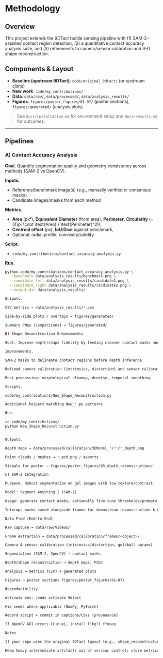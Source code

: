 # Methodology

## Overview
This project extends the 9DTact tactile sensing pipeline with (1) SAM-2–assisted contact region detection, (2) a quantitative contact accuracy analysis suite, and (3) refinements to camera/sensor calibration and 3-D shape reconstruction.

## Components & Layout
- **Baseline (upstream 9DTact)**: `code/original_9dtact/` (or upstream clone)
- **New work**: `code/my_contributions/`
- **Data**: `data/raw/`, `data/processed/`, `data/analysis_results/`
- **Figures**: `figures/poster_figures/01–07/` (poster sections), `figures/generated/` (analysis plots)

> See `docs/installation.md` for environment setup and `docs/results.md` for outcomes.

---

## Pipelines

### A) Contact Accuracy Analysis
**Goal.** Quantify segmentation quality and geometry consistency across methods (SAM-2 vs OpenCV).

**Inputs.**
- Reference/benchmark image(s) (e.g., manually verified or consensus masks)
- Candidate images/masks from each method

**Metrics.**
- **Area** (px²), **Equivalent Diameter** (from area), **Perimeter**, **Circularity** (= \(4\pi \cdot \text{Area} / \text{Perimeter}^2\)),
- **Centroid offset** (px), **IoU**/**Dice** against benchmark,
- Optional: radial profile, convexity/solidity.

**Script.**
- `code/my_contributions/contact_accuracy_analysis.py`

**Run.**
```bash
python code/my_contributions/contact_accuracy_analysis.py \
  --benchmark data/analysis_results/benchmark.png \
  --candidate_left data/analysis_results/candidate1.png \
  --candidate_right data/analysis_results/candidate2.png \
  --output_dir data/analysis_results/

Outputs.

CSV metrics → data/analysis_results/*.csv

Side-by-side plots / overlays → figures/generated/

Summary PNGs (comparisons) → figures/generated/

B) Shape Reconstruction Enhancements

Goal. Improve depth/shape fidelity by feeding cleaner contact masks and tightening calibration.

Improvements.

SAM-2 masks to delineate contact regions before depth inference

Refined camera calibration (intrinsics, distortion) and sensor calibration (gel thickness, ball radius, LUTs)

Post-processing: morphological cleanup, denoise, temporal smoothing

Scripts.

code/my_contributions/New_Shape_Reconstruction.py

Additional helpers matching New_*.py patterns

Run.

cd code/my_contributions/
python New_Shape_Reconstruction.py


Outputs.

Depth maps → data/processed/calibration/3DModel_*/**/*_depth.png

Point clouds / meshes → *_pcd.png / exports

Visuals for poster → figures/poster_figures/05_depth_reconstruction/

C) SAM-2 Integration

Purpose. Robust segmentation on gel images with low texture/contrast.

Model: Segment Anything 2 (SAM-2)

Usage: generate contact masks; optionally fine-tune thresholds/prompts

Interop: masks saved alongside frames for downstream reconstruction & metrics

Data Flow (End-to-End)

Raw capture → data/raw/Videos/

Frame extraction → data/processed/calibration/frames/<object>/

Camera & sensor calibration (intrinsics/distortion, gel/ball params)

Segmentation (SAM-2, OpenCV) → contact masks

Depth/shape reconstruction → depth maps, PCDs

Analysis → metrics (CSV) + generated plots

Figures → poster sections figures/poster_figures/01–07/

Reproducibility

Activate env: conda activate 9dtact

Fix seeds where applicable (NumPy, PyTorch)

Record script + commit in captions/CSVs (provenance)

If OpenCV GUI errors (Linux), install libgl1 ffmpeg

Notes

If your repo uses the original 9DTact layout (e.g., shape_reconstruction/_1_Camera_Calibration.py, _2_Sensor_Calibration.py, _3_Shape_Reconstruction.py), adjust paths accordingly in the commands above.

Keep heavy intermediate artifacts out of version control; store metrics/plots and small samples in-repo, and link large data externally.
